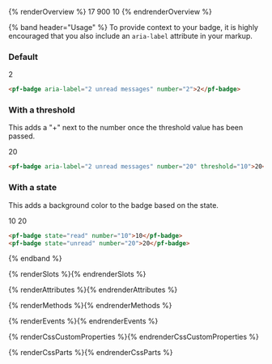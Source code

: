 {% renderOverview %}
  <pf-badge state="read" number="17">17</pf-badge>
  <pf-badge number="900" threshold="100">900</pf-badge>
  <pf-badge state="unread" number="10">10</pf-badge>
{% endrenderOverview %}

{% band header="Usage" %}
  To provide context to your badge, it is highly encouraged that you also include an `aria-label` attribute in your markup.

  ### Default
  <pf-badge aria-label="2 unread messages" number="2">2</pf-badge>
  ```html
  <pf-badge aria-label="2 unread messages" number="2">2</pf-badge>
  ```

  ### With a threshold
  This adds a "+" next to the number once the threshold value has been passed.

  <pf-badge aria-label="2 unread messages" number="20" threshold="10">20</pf-badge>

  ```html
  <pf-badge aria-label="2 unread messages" number="20" threshold="10">20</pf-badge>
  ```

  ### With a state
  This adds a background color to the badge based on the state.

  <pf-badge state="read" number="10">10</pf-badge>
  <pf-badge state="unread" number="20">20</pf-badge>

  ```html
  <pf-badge state="read" number="10">10</pf-badge>
  <pf-badge state="unread" number="20">20</pf-badge>
  ```
{% endband %}

{% renderSlots %}{% endrenderSlots %}

{% renderAttributes %}{% endrenderAttributes %}

{% renderMethods %}{% endrenderMethods %}

{% renderEvents %}{% endrenderEvents %}

{% renderCssCustomProperties %}{% endrenderCssCustomProperties %}

{% renderCssParts %}{% endrenderCssParts %}
